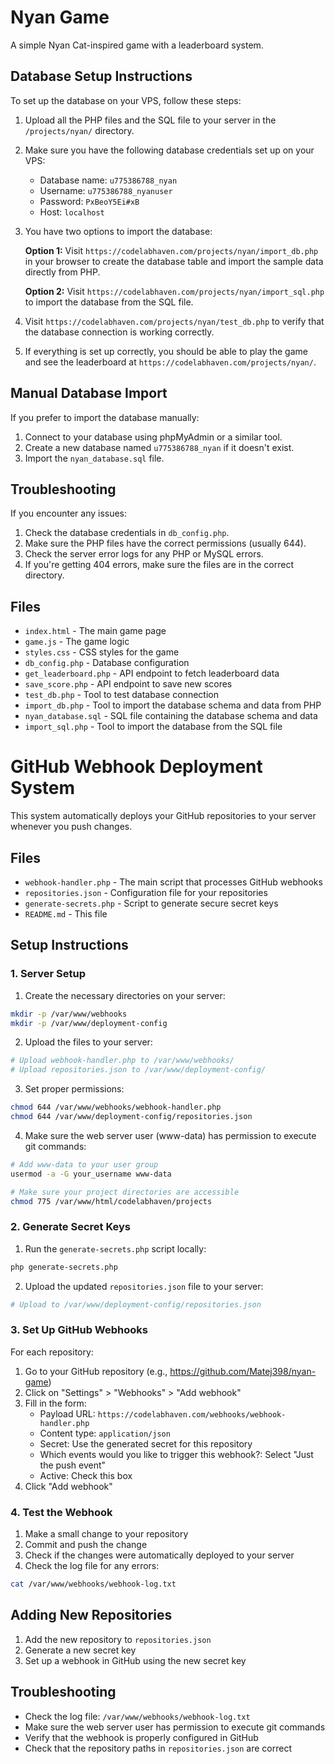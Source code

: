 # Nyan Game

A simple Nyan Cat-inspired game with a leaderboard system.

## Database Setup Instructions

To set up the database on your VPS, follow these steps:

1. Upload all the PHP files and the SQL file to your server in the `/projects/nyan/` directory.

2. Make sure you have the following database credentials set up on your VPS:
   - Database name: `u775386788_nyan`
   - Username: `u775386788_nyanuser`
   - Password: `PxBeoY5Ei#xB`
   - Host: `localhost`

3. You have two options to import the database:

   **Option 1:** Visit `https://codelabhaven.com/projects/nyan/import_db.php` in your browser to create the database table and import the sample data directly from PHP.

   **Option 2:** Visit `https://codelabhaven.com/projects/nyan/import_sql.php` to import the database from the SQL file.

4. Visit `https://codelabhaven.com/projects/nyan/test_db.php` to verify that the database connection is working correctly.

5. If everything is set up correctly, you should be able to play the game and see the leaderboard at `https://codelabhaven.com/projects/nyan/`.

## Manual Database Import

If you prefer to import the database manually:

1. Connect to your database using phpMyAdmin or a similar tool.
2. Create a new database named `u775386788_nyan` if it doesn't exist.
3. Import the `nyan_database.sql` file.

## Troubleshooting

If you encounter any issues:

1. Check the database credentials in `db_config.php`.
2. Make sure the PHP files have the correct permissions (usually 644).
3. Check the server error logs for any PHP or MySQL errors.
4. If you're getting 404 errors, make sure the files are in the correct directory.

## Files

- `index.html` - The main game page
- `game.js` - The game logic
- `styles.css` - CSS styles for the game
- `db_config.php` - Database configuration
- `get_leaderboard.php` - API endpoint to fetch leaderboard data
- `save_score.php` - API endpoint to save new scores
- `test_db.php` - Tool to test database connection
- `import_db.php` - Tool to import the database schema and data from PHP
- `nyan_database.sql` - SQL file containing the database schema and data
- `import_sql.php` - Tool to import the database from the SQL file

# GitHub Webhook Deployment System

This system automatically deploys your GitHub repositories to your server whenever you push changes.

## Files

- `webhook-handler.php` - The main script that processes GitHub webhooks
- `repositories.json` - Configuration file for your repositories
- `generate-secrets.php` - Script to generate secure secret keys
- `README.md` - This file

## Setup Instructions

### 1. Server Setup

1. Create the necessary directories on your server:

```bash
mkdir -p /var/www/webhooks
mkdir -p /var/www/deployment-config
```

2. Upload the files to your server:

```bash
# Upload webhook-handler.php to /var/www/webhooks/
# Upload repositories.json to /var/www/deployment-config/
```

3. Set proper permissions:

```bash
chmod 644 /var/www/webhooks/webhook-handler.php
chmod 644 /var/www/deployment-config/repositories.json
```

4. Make sure the web server user (www-data) has permission to execute git commands:

```bash
# Add www-data to your user group
usermod -a -G your_username www-data

# Make sure your project directories are accessible
chmod 775 /var/www/html/codelabhaven/projects
```

### 2. Generate Secret Keys

1. Run the `generate-secrets.php` script locally:

```bash
php generate-secrets.php
```

2. Upload the updated `repositories.json` file to your server:

```bash
# Upload to /var/www/deployment-config/repositories.json
```

### 3. Set Up GitHub Webhooks

For each repository:

1. Go to your GitHub repository (e.g., https://github.com/Matej398/nyan-game)
2. Click on "Settings" > "Webhooks" > "Add webhook"
3. Fill in the form:
   - Payload URL: `https://codelabhaven.com/webhooks/webhook-handler.php`
   - Content type: `application/json`
   - Secret: Use the generated secret for this repository
   - Which events would you like to trigger this webhook?: Select "Just the push event"
   - Active: Check this box
4. Click "Add webhook"

### 4. Test the Webhook

1. Make a small change to your repository
2. Commit and push the change
3. Check if the changes were automatically deployed to your server
4. Check the log file for any errors:

```bash
cat /var/www/webhooks/webhook-log.txt
```

## Adding New Repositories

1. Add the new repository to `repositories.json`
2. Generate a new secret key
3. Set up a webhook in GitHub using the new secret key

## Troubleshooting

- Check the log file: `/var/www/webhooks/webhook-log.txt`
- Make sure the web server user has permission to execute git commands
- Verify that the webhook is properly configured in GitHub
- Check that the repository paths in `repositories.json` are correct 